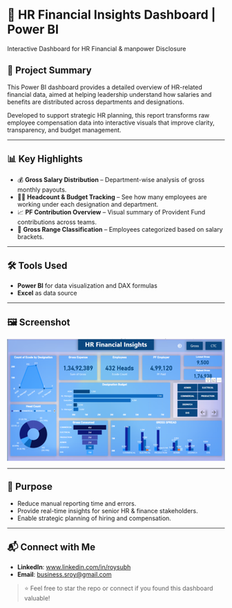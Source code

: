 # 🧾 HR Financial Insights Dashboard | Power BI
Interactive Dashboard for HR Financial &amp; manpower Disclosure

## 📌 Project Summary
This Power BI dashboard provides a detailed overview of HR-related financial data, aimed at helping leadership understand how salaries and benefits are distributed across departments and designations.

Developed to support strategic HR planning, this report transforms raw employee compensation data into interactive visuals that improve clarity, transparency, and budget management.

---

## 📊 Key Highlights
- 💰 **Gross Salary Distribution** – Department-wise analysis of gross monthly payouts.
- 🧑‍💼 **Headcount & Budget Tracking** – See how many employees are working under each designation and department.
- 📈 **PF Contribution Overview** – Visual summary of Provident Fund contributions across teams.
- 🎯 **Gross Range Classification** – Employees categorized based on salary brackets.

---

## 🛠️ Tools Used
- **Power BI** for data visualization and DAX formulas
- **Excel** as data source

---

## 🖼️ Screenshot
![HR Dashboard Screenshot](./Dashboard.PNG)

---

## 🎯 Purpose
- Reduce manual reporting time and errors.
- Provide real-time insights for senior HR & finance stakeholders.
- Enable strategic planning of hiring and compensation.

---

## 📬 Connect with Me
- **LinkedIn**: www.linkedin.com/in/roysubh  
- **Email**: business.sroy@gmail.com  

> ⭐ Feel free to star the repo or connect if you found this dashboard valuable!
